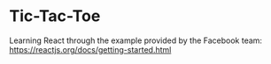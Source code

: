 # Tic-Tac-Toe
Learning React through the example provided by the Facebook team: https://reactjs.org/docs/getting-started.html
